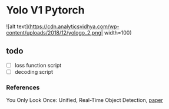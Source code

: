 
# Yolo V1 Pytorch

![alt text](https://cdn.analyticsvidhya.com/wp-content/uploads/2018/12/yologo_2.png| width=100)

## todo
- [ ] loss function script
- [ ] decoding script

### References

You Only Look Once: Unified, Real-Time Object Detection, [paper](https://arxiv.org/pdf/1506.02640.pdf)

